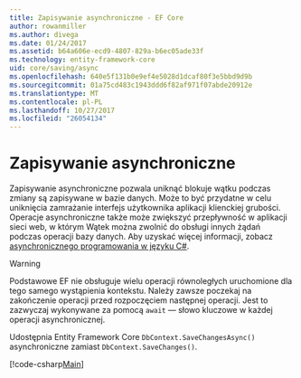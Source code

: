 ```yaml
---
title: Zapisywanie asynchroniczne - EF Core
author: rowanmiller
ms.author: divega
ms.date: 01/24/2017
ms.assetid: b64a606e-ecd9-4807-829a-b6ec05ade33f
ms.technology: entity-framework-core
uid: core/saving/async
ms.openlocfilehash: 640e5f131b0e9ef4e5028d1dcaf80f3e5bbd9d9b
ms.sourcegitcommit: 01a75cd483c1943ddd6f82af971f07abde20912e
ms.translationtype: MT
ms.contentlocale: pl-PL
ms.lasthandoff: 10/27/2017
ms.locfileid: "26054134"
---
```

# <a name="asynchronous-saving"></a>Zapisywanie asynchroniczne

Zapisywanie asynchroniczne pozwala uniknąć blokuje wątku podczas zmiany są zapisywane w bazie danych. Może to być przydatne w celu uniknięcia zamrażanie interfejs użytkownika aplikacji klienckiej grubości. Operacje asynchroniczne także może zwiększyć przepływność w aplikacji sieci web, w którym Wątek można zwolnić do obsługi innych żądań podczas operacji bazy danych. Aby uzyskać więcej informacji, zobacz [asynchronicznego programowania w języku C#](https://docs.microsoft.com/dotnet/csharp/async).

> [!WARNING]  
> Podstawowe EF nie obsługuje wielu operacji równoległych uruchomione dla tego samego wystąpienia kontekstu. Należy zawsze poczekaj na zakończenie operacji przed rozpoczęciem następnej operacji. Jest to zazwyczaj wykonywane za pomocą `await` — słowo kluczowe w każdej operacji asynchronicznej.

Udostępnia Entity Framework Core `DbContext.SaveChangesAsync()` asynchroniczne zamiast `DbContext.SaveChanges()`.

[!code-csharp[Main](../../../samples/core/Saving/Saving/Async/Sample.cs#Sample)]
